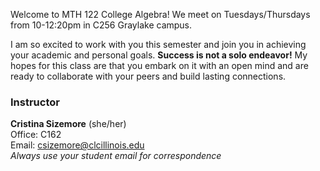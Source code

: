 Welcome to MTH 122 College Algebra!
We meet on Tuesdays/Thursdays from 10-12:20pm in C256 Graylake campus.

I am so excited to work with you this semester and join you in achieving your academic and personal goals. **Success is not a solo endeavor!** My hopes for this class are that you embark on it with an open mind and are ready to collaborate with your peers and build lasting connections.

### Instructor
**Cristina Sizemore** (she/her)  
Office: C162  
Email: [csizemore@clcillinois.edu](mailto:csizemore@clcillinois.edu)  
*Always use your student email for correspondence*
